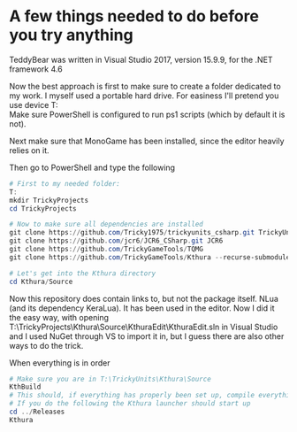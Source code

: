 # A few things needed to do before you try anything

TeddyBear was written in Visual Studio 2017, version 15.9.9, for the .NET framework 4.6

Now the best approach is first to make sure to create a folder dedicated to my work. I myself used a portable hard drive. For easiness I'll pretend you use device T:\
Make sure PowerShell is configured to run ps1 scripts (which by default it is not).

Next make sure that MonoGame has been installed, since the editor heavily relies on it.

Then go to PowerShell and type the following

~~~PowerShell
# First to my needed folder:
T:
mkdir TrickyProjects
cd TrickyProjects

# Now to make sure all dependencies are installed
git clone https://github.com/Tricky1975/trickyunits_csharp.git TrickyUnits
git clone https://github.com/jcr6/JCR6_CSharp.git JCR6
git clone https://github.com/TrickyGameTools/TQMG
git clone https://github.com/TrickyGameTools/Kthura --recurse-submodules

# Let's get into the Kthura directory
cd Kthura/Source
~~~

Now this repository does contain links to, but not the package itself. NLua (and its dependency KeraLua). It has been used in the editor.
Now I did it the easy way, with opening T:\TrickyProjects\Kthura\Source\KthuraEdit\KthuraEdit.sln in Visual Studio and I used NuGet through VS to import it in, but I guess there are also other ways to do the trick.

When everything is in order
~~~PowerShell
# Make sure you are in T:\TrickyUnits\Kthura\Source
KthBuild
# This should, if everything has properly been set up, compile everything and put it all in T:\TrickyProjects\Kthura\Releases.
# If you do the following the Kthura launcher should start up
cd ../Releases
Kthura
~~~
